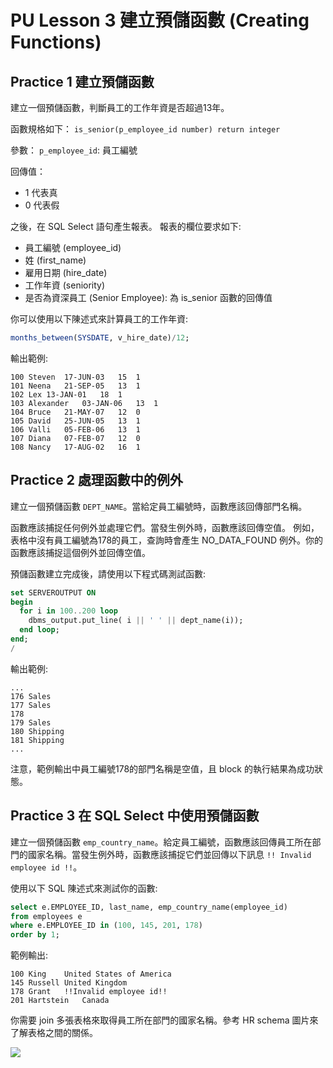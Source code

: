 # PU Lesson 3 建立預儲函數 (Creating Functions)

## Practice 1 建立預儲函數

建立一個預儲函數，判斷員工的工作年資是否超過13年。

函數規格如下：
`is_senior(p_employee_id number) return integer`

參數：
`p_employee_id`: 員工編號

回傳值：
- 1 代表真
- 0 代表假

之後，在 SQL Select 語句產生報表。
報表的欄位要求如下:
- 員工編號 (employee_id)
- 姓 (first_name)
- 雇用日期 (hire_date)
- 工作年資 (seniority)
- 是否為資深員工 (Senior Employee): 為 is_senior 函數的回傳值

你可以使用以下陳述式來計算員工的工作年資:

```sql
months_between(SYSDATE, v_hire_date)/12;
```

輸出範例:
```
100	Steven	17-JUN-03	15	1
101	Neena	21-SEP-05	13	1
102	Lex	13-JAN-01	18	1
103	Alexander	03-JAN-06	13	1
104	Bruce	21-MAY-07	12	0
105	David	25-JUN-05	13	1
106	Valli	05-FEB-06	13	1
107	Diana	07-FEB-07	12	0
108	Nancy	17-AUG-02	16	1
```

## Practice 2 處理函數中的例外

建立一個預儲函數 `DEPT_NAME`。當給定員工編號時，函數應該回傳部門名稱。

函數應該捕捉任何例外並處理它們。當發生例外時，函數應該回傳空值。
例如，表格中沒有員工編號為178的員工，查詢時會產生 NO_DATA_FOUND 例外。你的函數應該捕捉這個例外並回傳空值。

預儲函數建立完成後，請使用以下程式碼測試函數:
 

```sql
set SERVEROUTPUT ON
begin
  for i in 100..200 loop
    dbms_output.put_line( i || ' ' || dept_name(i));
  end loop;
end;
/
```

輸出範例:
```
...
176 Sales
177 Sales
178 
179 Sales
180 Shipping
181 Shipping
...
```
注意，範例輸出中員工編號178的部門名稱是空值，且 block 的執行結果為成功狀態。

## Practice 3 在 SQL Select 中使用預儲函數


建立一個預儲函數 `emp_country_name`。給定員工編號，函數應該回傳員工所在部門的國家名稱。當發生例外時，函數應該捕捉它們並回傳以下訊息 `!! Invalid employee id !!`。

使用以下 SQL 陳述式來測試你的函數:
```sql
select e.EMPLOYEE_ID, last_name, emp_country_name(employee_id)
from employees e	
where e.EMPLOYEE_ID in (100, 145, 201, 178)
order by 1;
```

範例輸出:
```
100	King	United States of America
145	Russell	United Kingdom
178	Grant	!!Invalid employee id!!
201	Hartstein	Canada
```

你需要 join 多張表格來取得員工所在部門的國家名稱。參考 HR schema 圖片來了解表格之間的關係。

![](https://oranswer.files.wordpress.com/2013/12/oracle_hr_schema.jpg)

  
